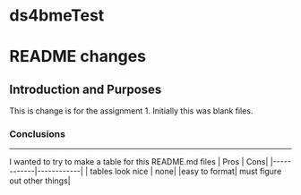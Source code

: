 # ds4bmeTest
# README changes
## Introduction and Purposes
This is change is for the assignment 1.
Initially this was blank files.
### Conclusions
---
I wanted to try to make a table for this README.md files
| Pros | Cons|
|------------|------------|
| tables look nice | none|
|easy to format| must figure out other things|
